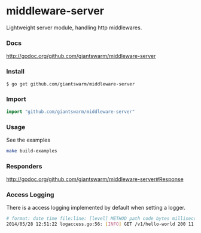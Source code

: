 # middleware-server
Lightweight server module, handling http middlewares.

### Docs
http://godoc.org/github.com/giantswarm/middleware-server

### Install
```bash
$ go get github.com/giantswarm/middleware-server
```

### Import
```go
import "github.com/giantswarm/middleware-server"
```

### Usage
See the examples
```bash
make build-examples
```

### Responders
http://godoc.org/github.com/giantswarm/middleware-server#Response

### Access Logging
There is a access logging implemented by default when setting a logger.
```bash
# format: date time file:line: [level] METHOD path code bytes milliseconds
2014/05/28 12:51:22 logaccess.go:56: [INFO] GET /v1/hello-world 200 11 0
```
